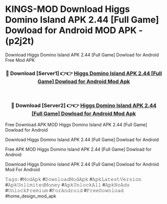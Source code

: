 # KINGS-MOD Download Higgs Domino Island APK 2.44 [Full Game] Dowload for Android MOD APK - (p2j2t)
Download Higgs Domino Island APK 2.44 [Full Game] Dowload for Android Free Mod APK

<div align="center">
<h3>🔴 Download [Server1] 👉👉 <a href="https://apk-comot.site?title=Higgs_Domino_Island_APK_2.44_[Full_Game]_Dowload_for_Android">Higgs Domino Island APK 2.44 [Full Game] Dowload for Android Mod Apk</a></h3><br>

<h3>🔴 Download [Server2] 👉👉 <a href="https://apk-comot.site?title=Higgs_Domino_Island_APK_2.44_[Full_Game]_Dowload_for_Android">Higgs Domino Island APK 2.44 [Full Game] Dowload for Android Mod Apk</a></h3>
</div>


Free Download APK MOD Higgs Domino Island APK 2.44 [Full Game] Dowload for Android

Download Higgs Domino Island APK 2.44 [Full Game] Dowload for Android 

Free APK MOD Higgs Domino Island APK 2.44 [Full Game] Dowload for Android 

Download Higgs Domino Island APK 2.44 [Full Game] Dowload for Android Mod For Android

𝚃𝚊𝚐𝚜: #𝙼𝚘𝚍𝙰𝚙𝚔 #𝙳𝚘𝚠𝚗𝚕𝚘𝚊𝚍𝙼𝚘𝚍𝙰𝚙𝚔 #𝙰𝚙𝚔𝙻𝚊𝚝𝚎𝚜𝚝𝚅𝚎𝚛𝚜𝚒𝚘𝚗 #𝙰𝚙𝚔𝚄𝚗𝚕𝚒𝚖𝚒𝚝𝚎𝚍𝙼𝚘𝚗𝚎𝚢 #𝙰𝚙𝚔𝚄𝚗𝚕𝚘𝚌𝚔𝙰𝚕𝚕 #𝙰𝚙𝚔𝙽𝚘𝙰𝚍𝚜 #𝚄𝚗𝚕𝚘𝚌𝚔𝙿𝚛𝚎𝚖𝚒𝚞𝚖 #𝙵𝚘𝚛𝙰𝚗𝚍𝚛𝚘𝚒𝚍 #𝙵𝚛𝚎𝚎𝙳𝚘𝚠𝚗𝚕𝚘𝚊𝚍 #home_design_mod_apk